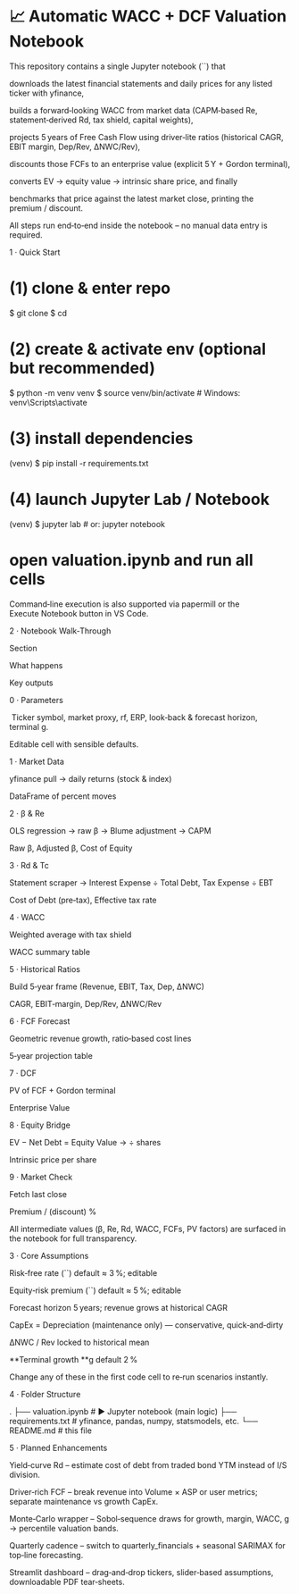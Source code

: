 # 📈 Automatic WACC + DCF Valuation Notebook

This repository contains a single Jupyter notebook (``) that

downloads the latest financial statements and daily prices for any listed ticker with yfinance,

builds a forward‑looking WACC from market data (CAPM‑based Re, statement‑derived Rd, tax shield, capital weights),

projects 5 years of Free Cash Flow using driver‑lite ratios (historical CAGR, EBIT margin, Dep/Rev, ΔNWC/Rev),

discounts those FCFs to an enterprise value (explicit 5 Y + Gordon terminal),

converts EV → equity value → intrinsic share price, and finally

benchmarks that price against the latest market close, printing the premium / discount.

All steps run end‑to‑end inside the notebook – no manual data entry is required.

1 · Quick Start

# (1) clone & enter repo
$ git clone <repo-url>
$ cd <repo>

# (2) create & activate env (optional but recommended)
$ python -m venv venv
$ source venv/bin/activate         # Windows: venv\Scripts\activate

# (3) install dependencies
(venv) $ pip install -r requirements.txt

# (4) launch Jupyter Lab / Notebook
(venv) $ jupyter lab   # or:  jupyter notebook

# open valuation.ipynb and run all cells

Command‑line execution is also supported via papermill or the Execute Notebook button in VS Code.

2 · Notebook Walk‑Through

Section

What happens

Key outputs

0 · Parameters

 Ticker symbol, market proxy, rf, ERP, look‑back & forecast horizon, terminal g.

Editable cell with sensible defaults.

1 · Market Data

yfinance pull → daily returns (stock & index)

DataFrame of percent moves

2 · β & Re

OLS regression → raw β → Blume adjustment → CAPM

Raw β, Adjusted β, Cost of Equity

3 · Rd & Tc

Statement scraper → Interest Expense ÷ Total Debt, Tax Expense ÷ EBT

Cost of Debt (pre‑tax), Effective tax rate

4 · WACC

Weighted average with tax shield

WACC summary table

5 · Historical Ratios

Build 5‑year frame (Revenue, EBIT, Tax, Dep, ΔNWC)

CAGR, EBIT‑margin, Dep/Rev, ΔNWC/Rev

6 · FCF Forecast

Geometric revenue growth, ratio‑based cost lines

5‑year projection table

7 · DCF

PV of FCF + Gordon terminal

Enterprise Value

8 · Equity Bridge

EV − Net Debt = Equity Value → ÷ shares

Intrinsic price per share

9 · Market Check

Fetch last close

Premium / (discount) %

All intermediate values (β, Re, Rd, WACC, FCFs, PV factors) are surfaced in the notebook for full transparency.

3 · Core Assumptions

Risk‑free rate (``) default ≈ 3 %; editable

Equity‑risk premium (``) default ≈ 5 %; editable

Forecast horizon 5 years; revenue grows at historical CAGR

CapEx = Depreciation (maintenance only) — conservative, quick‑and‑dirty

ΔNWC / Rev locked to historical mean

**Terminal growth **g default 2 %

Change any of these in the first code cell to re‑run scenarios instantly.

4 · Folder Structure

.
├── valuation.ipynb          # ▶ Jupyter notebook (main logic)
├── requirements.txt         # yfinance, pandas, numpy, statsmodels, etc.
└── README.md                # this file

5 · Planned Enhancements

Yield‑curve Rd – estimate cost of debt from traded bond YTM instead of I/S division.

Driver‑rich FCF – break revenue into Volume × ASP or user metrics; separate maintenance vs growth CapEx.

Monte‑Carlo wrapper – Sobol‑sequence draws for growth, margin, WACC, g → percentile valuation bands.

Quarterly cadence – switch to quarterly_financials + seasonal SARIMAX for top‑line forecasting.

Streamlit dashboard – drag‑and‑drop tickers, slider‑based assumptions, downloadable PDF tear‑sheets.

